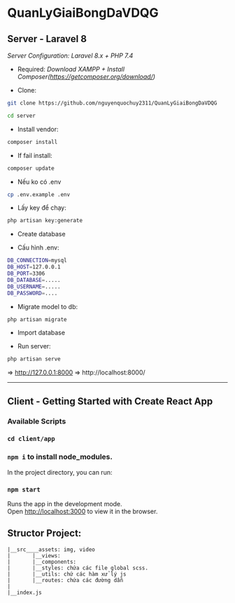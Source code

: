 # QuanLyGiaiBongDaVDQG

## Server - Laravel 8
*Server Configuration: Laravel 8.x + PHP 7.4*
- Required:
*Download XAMPP + Install Composer(https://getcomposer.org/download/)*

- Clone:
```sh
git clone https://github.com/nguyenquochuy2311/QuanLyGiaiBongDaVDQG
```
```sh
cd server
```

- Install vendor:
```sh
composer install
```

- If fail install:
```sh
composer update
```
- Nếu ko có .env
```sh
cp .env.example .env 
```

- Lấy key để chạy:
```sh
php artisan key:generate
```
- Create database

- Cấu hình .env:
```sh
DB_CONNECTION=mysql          
DB_HOST=127.0.0.1            
DB_PORT=3306                 
DB_DATABASE=.....
DB_USERNAME=.....        
DB_PASSWORD=....
```

- Migrate model to db:
```sh
php artisan migrate 
```

- Import database

- Run server:
```sh
php artisan serve
```
=> http://127.0.0.1:8000 => http://localhost:8000/

-----------------------------------------------------------
## Client - Getting Started with Create React App


### Available Scripts

### `cd client/app`
### `npm i` to install node_modules.
In the project directory, you can run: 
### `npm start`

Runs the app in the development mode.\
Open [http://localhost:3000](http://localhost:3000) to view it in the browser.


## Structor Project:
    |__src____assets: img, video
    |       |__views:
    |       |__components: 
    |       |__styles: chứa các file global scss.
    |       |__utils: chứ các hàm xử lý js
    |       |__routes: chứa các đường dẫn
    |
    |__index.js


